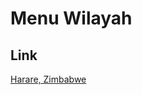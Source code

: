 # Menu Wilayah

## Link

[Harare, Zimbabwe](https://github.com/gigit-pemilu/pemilu-2024-99-luar-negeri/tree/main/pileg-dpr/hitung-suara/sub/99-luar-negeri/sub/45-harare-zimbabwe/sub/01-harare-zimbabwe/sub/0001-harare-zimbabwe)


